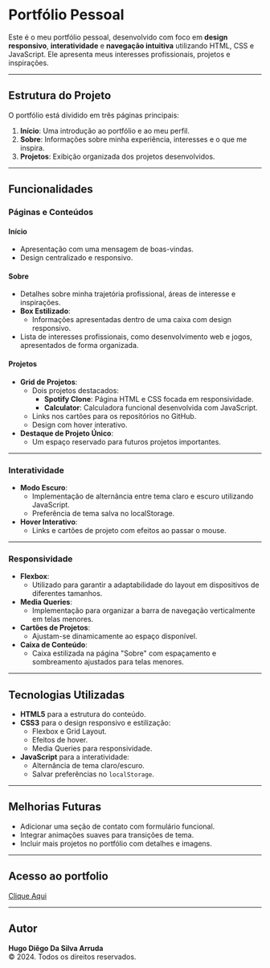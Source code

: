 # Portfólio Pessoal

Este é o meu portfólio pessoal, desenvolvido com foco em **design responsivo**, **interatividade** e **navegação intuitiva** utilizando HTML, CSS e JavaScript. Ele apresenta meus interesses profissionais, projetos e inspirações.

---

## Estrutura do Projeto

O portfólio está dividido em três páginas principais:

1. **Início**: Uma introdução ao portfólio e ao meu perfil.
2. **Sobre**: Informações sobre minha experiência, interesses e o que me inspira.
3. **Projetos**: Exibição organizada dos projetos desenvolvidos.

---

## Funcionalidades

### **Páginas e Conteúdos**

#### **Início**
- Apresentação com uma mensagem de boas-vindas.
- Design centralizado e responsivo.

#### **Sobre**
- Detalhes sobre minha trajetória profissional, áreas de interesse e inspirações.
- **Box Estilizado**:
  - Informações apresentadas dentro de uma caixa com design responsivo.
- Lista de interesses profissionais, como desenvolvimento web e jogos, apresentados de forma organizada.

#### **Projetos**
- **Grid de Projetos**:
  - Dois projetos destacados:
    - **Spotify Clone**: Página HTML e CSS focada em responsividade.
    - **Calculator**: Calculadora funcional desenvolvida com JavaScript.
  - Links nos cartões para os repositórios no GitHub.
  - Design com hover interativo.
- **Destaque de Projeto Único**:
  - Um espaço reservado para futuros projetos importantes.

---

### **Interatividade**

- **Modo Escuro**:
  - Implementação de alternância entre tema claro e escuro utilizando JavaScript.
  - Preferência de tema salva no localStorage.
- **Hover Interativo**:
  - Links e cartões de projeto com efeitos ao passar o mouse.

---

### **Responsividade**

- **Flexbox**:
  - Utilizado para garantir a adaptabilidade do layout em dispositivos de diferentes tamanhos.
- **Media Queries**:
  - Implementação para organizar a barra de navegação verticalmente em telas menores.
- **Cartões de Projetos**:
  - Ajustam-se dinamicamente ao espaço disponível.
- **Caixa de Conteúdo**:
  - Caixa estilizada na página "Sobre" com espaçamento e sombreamento ajustados para telas menores.

---

## Tecnologias Utilizadas

- **HTML5** para a estrutura do conteúdo.
- **CSS3** para o design responsivo e estilização:
  - Flexbox e Grid Layout.
  - Efeitos de hover.
  - Media Queries para responsividade.
- **JavaScript** para a interatividade:
  - Alternância de tema claro/escuro.
  - Salvar preferências no `localStorage`.

---

## Melhorias Futuras

- Adicionar uma seção de contato com formulário funcional.
- Integrar animações suaves para transições de tema.
- Incluir mais projetos no portfólio com detalhes e imagens.

---

## Acesso ao portfolio
[Clique Aqui](https://portfolio-hugo-diego-da-silva-arruda.vercel.app/)

---

## Autor

**Hugo Diêgo Da Silva Arruda**  
&copy; 2024. Todos os direitos reservados.
